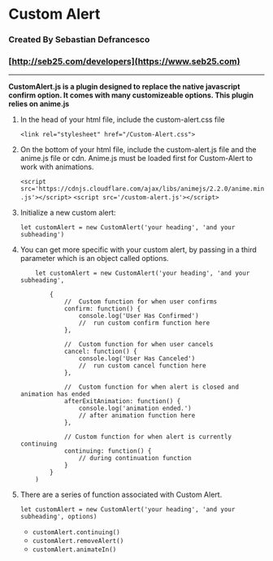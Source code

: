 #   Custom Alert
### Created By Sebastian Defrancesco
### [http://seb25.com/developers](https://www.seb25.com)
---
   **CustomAlert.js is a plugin designed to replace the native javascript confirm option. It comes with many customizeable options. This plugin relies on anime.js** 

1. In the head of your html file, include the custom-alert.css file

    `<link rel="stylesheet" href="/Custom-Alert.css">`

2. On the bottom of your html file, include the custom-alert.js file and the anime.js file or cdn. Anime.js must be loaded first for Custom-Alert to work with animations.

    `<script src='https://cdnjs.cloudflare.com/ajax/libs/animejs/2.2.0/anime.min.js'></script>`
    `<script src='/custom-alert.js'></script>`

3. Initialize a new custom alert:

   `let customAlert = new CustomAlert('your heading', 'and your subheading')`

4. You can get more specific with your custom alert, by passing in a third parameter which is an object called options.

    ```
        let customAlert = new CustomAlert('your heading', 'and your subheading',

            {
                //  Custom function for when user confirms
                confirm: function() {
                    console.log('User Has Confirmed')
                    //  run custom confirm function here
                },

                //  Custom function for when user cancels
                cancel: function() {
                    console.log('User Has Canceled')
                    //  run custom cancel function here
                },

                //  Custom function for when alert is closed and animation has ended
                afterExitAnimation: function() {
                    console.log('animation ended.')
                    // after animation function here
                },

                // Custom function for when alert is currently continuing
                continuing: function() {
                    // during continuation function
                }
            }
        )
    ```
5. There are a series of function associated with Custom Alert.

    `let customAlert = new CustomAlert('your heading', 'and your subheading', options)`

    -   `customAlert.continuing()`
    -   `customAlert.removeAlert()`
    -   `customAlert.animateIn()`


